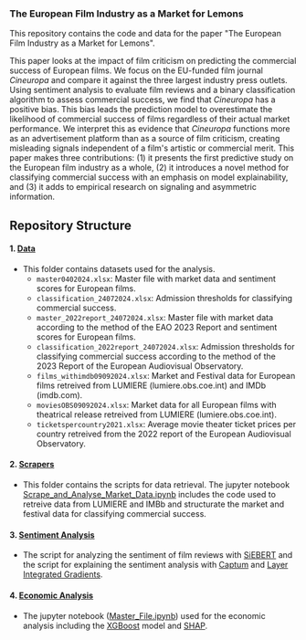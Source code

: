 
### The European Film Industry as a Market for Lemons

This repository contains the code and data for the paper "The European Film Industry as a Market for Lemons". 

This paper looks at the impact of film criticism on predicting the commercial success of European films. We focus on the EU-funded film journal _Cineuropa_ and compare it against the three largest industry press outlets. Using sentiment analysis to evaluate film reviews and a binary classification algorithm to assess commercial success, we find that _Cineuropa_ has a positive bias. This bias leads the prediction model to overestimate the likelihood of commercial success of films regardless of their actual market performance. We interpret this as evidence that _Cineuropa_ functions more as an advertisement platform than as a source of film criticism, creating misleading signals independent of a film's artistic or commercial merit. This paper makes three contributions: (1) it presents the first predictive study on the European film industry as a whole, (2) it introduces a novel method for classifying commercial success with an emphasis on model explainability, and (3) it adds to empirical research on signaling and asymmetric information.

## Repository Structure

#### 1. [Data](https://github.com/Moritz-Pfeifer/European-Films-Lemons/tree/main/Data)
- This folder contains datasets used for the analysis. 
  - `master0402024.xlsx`: Master file with market data and sentiment scores for European films.
  - `classification_24072024.xlsx`: Admission thresholds for classifying commercial success.
  - `master_2022report_24072024.xlsx`: Master file with market data according to the method of the EAO 2023 Report and sentiment scores for European films.
  - `classification_2022report_24072024.xlsx`: Admission thresholds for classifying commercial success according to the method of the 2023 Report of the European Audiovisual Observatory.
  - `films_withimdb09092024.xlsx`: Market and Festival data for European films retreived from LUMIERE (lumiere.obs.coe.int) and IMDb (imdb.com).
  - `moviesOBS09092024.xlsx`: Market data for all European films with theatrical release retreived from LUMIERE (lumiere.obs.coe.int).
  - `ticketspercountry2021.xlsx`: Average movie theater ticket prices per country retreived from the 2022 report of the European Audiovisual Observatory.

#### 2. [Scrapers](https://github.com/Moritz-Pfeifer/European-Films-Lemons/tree/main/Scrapers)
- This folder contains the scripts for data retrieval. The jupyter notebook [Scrape_and_Analyse_Market_Data.ipynb](https://github.com/Moritz-Pfeifer/European-Films-Lemons/blob/main/Scrapers/LUMIERE_and_IMDb_scraper/Scrape_and_Analyse_Market_Data.ipynb) includes the code used to retreive data from LUMIERE and IMBb and structurate the market and festival data for classifying commercial success.

#### 3. [Sentiment Analysis](https://github.com/Moritz-Pfeifer/European-Films-Lemons/tree/main/Scrapers)
- The script for analyzing the sentiment of film reviews with [SiEBERT](https://huggingface.co/siebert/sentiment-roberta-large-english) and the script for explaining the sentiment analysis with [Captum](https://github.com/pytorch/captum) and [Layer Integrated Gradients](https://github.com/Moritz-Pfeifer/European-Films-Lemons/blob/main/Layer_Integrated_Gradients). 

#### 4. [Economic Analysis](https://github.com/Moritz-Pfeifer/European-Films-Lemons/blob/main/Master_File.ipynb) 
- The jupyter notebook ([Master_File.ipynb](https://github.com/Moritz-Pfeifer/European-Films-Lemons/blob/main/Master_File.ipynb)) used for the economic analysis including the [XGBoost](https://github.com/dmlc/xgboost) model and [SHAP](https://github.com/shap/shap).  
   

